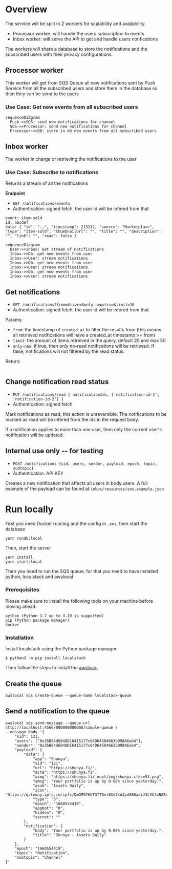 # Overview

The service will be split in 2 workers for scalability and availability.

- Processor worker: will handle the users subscription to events
- Inbox worker: will serve the API to get and handle users notifications

The workers will share a database to store the notifications and the subscribed users with their privacy configurations.


## Processor worker

This worker will get from SQS Queue all new notifications sent by Push Service from all the subscribed users and store them in the database so then they can be send to the users

### Use Case: Get new events from all subscribed users

```mermaid
sequenceDiagram
  Push->>SQS: send new notifications for channel
  SQS->>Processor: send new notifications for channel
  Processor->>DB: store in db new events from all subscribed users
```

## Inbox worker

The worker in charge or retrieving the notifications to the user

### Use Case: Subscribe to notifications

Returns a stream of all the notifications

**Endpoint**
- `GET /notifications/events`
- Authentication: signed fetch, the user id will be infered from that

```
event: item-sold
id: abcdef
data: { "id": "..", "timestamp": 213132, "source": "Marketplace", "type": "item-sold", "thumbnailUrl": "", "title": "", "description": "", "link": "", "read": false }
```

```mermaid
sequenceDiagram
  User->>Inbox: Get stream of notifications
  Inbox->>Db: get new events from user
  Inbox->>User: stream notifications
  Inbox->>Db: get new events from user
  Inbox->>User: stream notifications
  Inbox->>Db: get new events from user
  Inbox->>User: stream notifications
```


## Get notifications
- `GET /notifications?from=&size=&only-new=true&limit=10`
- Authentication: signed fetch, the user id will be infered from that

Params:
- `from`: the timestamp of `created_at` to filter the results from (this means all retrieved notifications will have a created_at timestamp >= from)
- `limit`: the amount of items retrieved in the query, default 20 and max 50
- `only-new`: if true, then only no-read notifications will be retrieved. If false, notifications will not filtered by the read status.

Return:

```json

```


## Change notification read status

- `PUT /notifications/read { notificationIds: ['notification-id-1', 'notification-id-2'] }`
- Authentication: signed fetch

Mark notifications as read, this action is unreversible. The notifications to be marked as read will be infered from the ids in the request body.

If a notification applies to more than one user, then only the current user's notification will be updated.

## Internal use only -- for testing

- `POST /notifications {sid, users, sender, payload, epoch, topic, subtopic}`
- Authentication: API KEY

Creates a new notification that affects all users in body.users. A full example of the payload can be found at `inbox/resources/sns.example.json`

# Run locally

First you need Docker running and the config in `.env`, then start the database

```
yarn rundb:local
```

Then, start the server

```
yarn install
yarn start:local
```

Then you need to run the SQS queue, for that you need to have installed python, localstack and awslocal


### Prerequisites

Please make sure to install the following tools on your machine before moving ahead:

```
python (Python 3.7 up to 3.10 is supported)
pip (Python package manager)
docker
```

### Installation

Install localstack using the Python package manager.

```
$ python3 -m pip install localstack
```

Then follow the steps to install the [awslocal](https://docs.localstack.cloud/user-guide/integrations/aws-cli/).



## Create the queue

```
awslocal sqs create-queue --queue-name localstack-queue
```

## Send a notification to the queue

```
awslocal sqs send-message --queue-url http://localhost:4566/000000000000/sample-queue \
--message-body '{
	"sid": 121,
	"users": ["0x35B84d6848D16415177c64D64504663b998A6ab4"],
	"sender": "0x35B84d6848D16415177c64D64504663b998A6ab4",
	"payload": {
		"data": {
			"app": "Shunya",
			"sid": "121",
			"url": "https://shunya.fi/",
			"acta": "https://shunya.fi",
			"aimg": "https://shunya.fi/_nuxt/img/shunya.cfece51.png",
			"amsg": "Your portfolio is up by 0.08% since yesterday.",
			"asub": "Assets Daily",
			"icon": "https://gateway.ipfs.io/ipfs/QmQM97KUTGTT6nt6Xd7xAJpdGB8adiJ1LVUJoN8RoFUYfx",
			"type": "3",
			"epoch": "1660554419",
			"appbot": "0",
			"hidden": "0",
			"secret": ""
		},
		"notification": {
			"body": "Your portfolio is up by 0.08% since yesterday.",
			"title": "Shunya - Assets Daily"
		}
	},
	"epoch": "1660554419",
	"topic": "Notification",
	"subtopic": "Channel"
}'
```